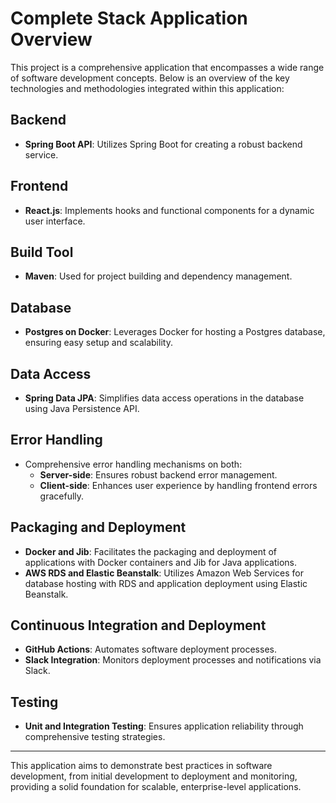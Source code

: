 # Complete Stack Application Overview

This project is a comprehensive application that encompasses a wide range of software development concepts. Below is an overview of the key technologies and methodologies integrated within this application:

## Backend

- **Spring Boot API**: Utilizes Spring Boot for creating a robust backend service.

## Frontend

- **React.js**: Implements hooks and functional components for a dynamic user interface.

## Build Tool

- **Maven**: Used for project building and dependency management.

## Database

- **Postgres on Docker**: Leverages Docker for hosting a Postgres database, ensuring easy setup and scalability.

## Data Access

- **Spring Data JPA**: Simplifies data access operations in the database using Java Persistence API.

## Error Handling

- Comprehensive error handling mechanisms on both:
  - **Server-side**: Ensures robust backend error management.
  - **Client-side**: Enhances user experience by handling frontend errors gracefully.

## Packaging and Deployment

- **Docker and Jib**: Facilitates the packaging and deployment of applications with Docker containers and Jib for Java applications.
- **AWS RDS and Elastic Beanstalk**: Utilizes Amazon Web Services for database hosting with RDS and application deployment using Elastic Beanstalk.

## Continuous Integration and Deployment

- **GitHub Actions**: Automates software deployment processes.
- **Slack Integration**: Monitors deployment processes and notifications via Slack.

## Testing

- **Unit and Integration Testing**: Ensures application reliability through comprehensive testing strategies.

---

This application aims to demonstrate best practices in software development, from initial development to deployment and monitoring, providing a solid foundation for scalable, enterprise-level applications.
